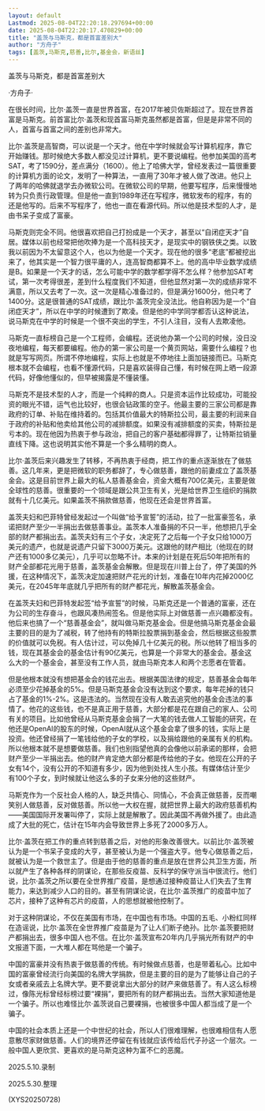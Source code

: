 ```yaml
---
layout: default
Lastmod: 2025-08-04T22:20:18.297694+00:00
date: 2025-08-04T22:20:17.470829+00:00
title: "盖茨与马斯克，都是首富差别大"
author: "方舟子"
tags: [盖茨,马斯克,慈善,比尔,基金会，新语丝]
---
```


盖茨与马斯克，都是首富差别大

·方舟子·

在很长时间，比尔·盖茨一直是世界首富，在2017年被贝佐斯超过了。现在世界首富是马斯克。前首富比尔·盖茨和现首富马斯克虽然都是首富，但是是非常不同的人，首富与首富之间的差别也非常大。

比尔·盖茨是高智商，可以说是一个天才。他在中学时候就会写计算机程序，靠它开始赚钱。那时候绝大多数人都没见过计算机，更不要说编程。他参加美国的高考SAT，考了1590分，差点满分（1600）。他上了哈佛大学，曾经发表过一篇很重要的计算机方面的论文，发明了一种算法，一直用了30年才被人做了改进。他只上了两年的哈佛就退学去办微软公司。在微软公司的早期，他要写程序，后来慢慢地转为只负责行政管理。但是他一直到1989年还在写程序，微软发布的程序，有的还是他写的。后来不写程序了，他也一直在看源代码。所以他是技术型的人才，是由书呆子变成了富豪。

马斯克则完全不同。他很喜欢把自己打扮成是一个天才，甚至以“自闭症天才”自居。媒体以前也经常把他吹捧为是一个高科技天才，是现实中的钢铁侠之类。以致我以前因为不太留意这个人，也以为他是一个天才。现在他的很多“老底”都被挖出来了，他其实是一个智力很平庸的人，连高智商都算不上。他的高中毕业数学成绩是B。如果是一个天才的话，怎么可能中学的数学都学得不怎么样？他参加SAT考试，第一次考得很差，差到什么程度我们不知道，但他显然对第一次的成绩非常不满意，所以又去考了一次。这一次是精心准备过的，但是满分1600分，他只考了1400分。这是很普通的SAT成绩，跟比尔·盖茨完全没法比。他自称因为是一个“自闭症天才”，所以在中学的时候遭到了欺凌。但是他的中学同学都否认这种说法，说马斯克在中学的时候是一个很不突出的学生，不引人注目，没有人去欺凌他。

马斯克一直标榜自己是一个工程师，会编程。还说他办第一个公司的时候，没日没夜地编程，每天都要编程。他办的第一家公司是一个黄页网站，需要什么编程？也就是写写网页。所谓不停地编程，实际上也就是不停地往上面加链接而已。马斯克根本就不会编程，也看不懂源代码，只是喜欢装得自己懂，有时候在网上晒一段源代码，好像他懂似的，但早被揭露是不懂装懂。

马斯克不是技术型的人才，而是一个纯粹的商人。只是资本运作比较成功，可能投资的眼光不错，运气也比较好，也很会钻政策的空子。他最主要的三家公司都是靠政府的订单、补贴在维持着的。包括其价值最大的特斯拉公司，最主要的利润来自于政府的补贴和他卖给其他公司的减排额度。如果没有减排额度的买卖，特斯拉是亏本的。现在他因为热衷于参与政治，把自己的客户基础都得罪了，让特斯拉销量直线下降。这也说明其实他不算是一个多么精明的商人。

比尔·盖茨后来兴趣发生了转移，不再热衷于经商，把工作的重点逐渐放在了做慈善。这几年来，更是把微软的职务都辞了，专心做慈善，跟他的前妻成立了盖茨基金会。这是目前世界上最大的私人慈善基金会，资金大概有700亿美元，主要是做全球性的慈善。很重要的一个领域是跟公共卫生有关，光是给世界卫生组织的捐款就有十几亿美元。如果盖茨不捐款做慈善，他现在还会是世界首富。

盖茨夫妇和巴菲特曾经发起过一个叫做“给予宣誓”的活动，拉了一批富豪签名，承诺把财产至少一半捐出去做慈善事业。盖茨本人准备捐的不只一半，他想把几乎全部的财产都捐出去。盖茨夫妇有三个子女，决定死了之后每一个子女只给1000万美元的遗产，也就是说遗产只留下3000万美元。这跟他的财产相比（他现在的财产还有1000多亿美元），几乎可以忽略不计。本来的计划是在死后50年把所有的财产全部都花光用于慈善，盖茨基金会解散。但是现在川普上台了，停了美国的外援，在这种情况下，盖茨决定加速把财产花光的计划，准备在10年内花掉2000亿美元，在2045年年底就几乎把所有的财产都花光，解散盖茨基金会。

在盖茨夫妇和巴菲特发起签“给予宣誓”的时候，马斯克还是一个普通的富豪，还在为公司的生存奋斗，也跟风凑热闹签名。但是他实际上对做慈善一点兴趣都没有。他后来也搞了一个“慈善基金会”，就叫做马斯克基金会。但是他搞马斯克基金会最主要的目的是为了减税，转了他持有的特斯拉股票捐到基金会，然后根据这些股票的价值就可以免税。有人估计过，可以免掉几十亿美元的税。所以他转了相当多的钱，现在其基金会的基金估计有90亿美元，也算是一个非常大的基金会。基金这么大的一个基金会，甚至没有工作人员，就由马斯克本人和两个志愿者在管着。

但是他根本就没有想把基金会的钱花出去。根据美国法律的规定，慈善基金会每年必须至少花掉基金的5%。但是马斯克基金会没有达到这个要求，每年花掉的钱只占了基金的1%-2%。这是违法的。当然现在没有人敢去追究他的基金会违法的事情了。他花的这些钱，也不是真正用于慈善，大部分都是花在跟自己的家人、公司有关的项目。比如他曾经从马斯克基金会捐了一大笔的钱去做人工智能的研究，在他还是OpenAI的股东的时候，OpenAI就从这个基金会拿了很多的钱，实际上是投资。他还曾经捐了一笔钱给他的子女的学校，以及捐给跟他的亲属有关的机构。所以他根本就不是想要做慈善。我们也别指望他真的会像他以前承诺的那样，会把财产至少一半捐出去。他的财产肯定绝大部分都是传给他的子女。他现在公开的子女有14个，没有公开的不知道有多少，因为他到处找人生小孩。有媒体估计至少有100个子女，到时候就让他这么多的子女来分他的这些财产。

马斯克作为一个反社会人格的人，缺乏共情心、同情心，不会真正做慈善，反而嘲笑别人做慈善，反对做慈善。所以他一大权在握，就把世界上最大的政府慈善机构——美国国际开发署叫停了，实际上就是解散了。因此美国不再做外援了。由此造成了大批的死亡，估计在15年内会导致世界上多死了2000多万人。

比尔·盖茨在把工作的重点转到慈善之后，对他的形象改善很大。以前比尔·盖茨被认为是一个书呆子变成的大亨，甚至被认为是一个强盗大亨。他专心做慈善之后，就被认为是一个救世主了。但是由于他的慈善的重点是放在世界公共卫生方面，所以就产生了各种各样的阴谋论，在那些反疫苗、反科学的保守派当中很流行。他们说，比尔·盖茨之所以要在全世界推广疫苗，是想通过接种疫苗让人们失去了生育能力，来达到减少人口的目的。甚至有阴谋论说，在比尔·盖茨推广的疫苗中加了芯片，接种了这种有芯片的疫苗，人的思想就被他控制了。

对于这种阴谋论，不仅在美国有市场，在中国也有市场。中国的五毛、小粉红同样在造谣说，比尔·盖茨在全世界推广疫苗是为了让人们断子绝孙。比尔·盖茨要把财产都捐出去，很多中国人也不信。在比尔·盖茨宣布20年内几乎捐光所有财产的中文报道下面，一大堆人都在骂他是一个骗子。

中国的富豪并没有热衷于做慈善的传统。有时候做点慈善，也是带着私心。比如中国的富豪曾经流行向美国的名牌大学捐款，但是主要的目的是为了能够让自己的子女或者亲戚去上名牌大学。更不要说拿出大部分的财产来做慈善了。有人这么标榜过，像陈光标曾经标榜过要“裸捐”，要把所有的财产都捐出去。当然大家知道他是一个骗子。所以也难怪比尔·盖茨说自己要裸捐，也被很多中国人都当成了是一个骗子。

中国的社会本质上还是一个中世纪的社会，所以人们很难理解，也很难相信有人愿意散尽家财做慈善。人们的境界还停留在有钱就应该传给后代子孙这一个层次。一般中国人更欣赏、更喜欢的是马斯克这种为富不仁的恶魔。

2025.5.10.录制

2025.5.30.整理

(XYS20250728)

